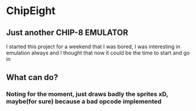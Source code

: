 # ChipEight 
## Just another CHIP-8 EMULATOR
I started this project for a weekend that I was bored, I was interesting in emulation always and I thought that now it could be the time to start and go in

## What can do?
### Noting for the moment, just draws badly the sprites xD, maybe(for sure) because a bad opcode implemented 
